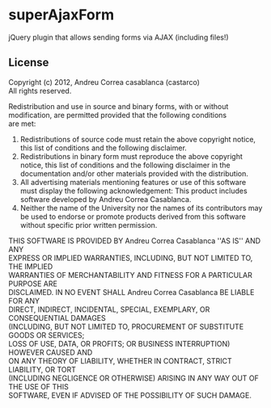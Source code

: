 superAjaxForm
=============

jQuery plugin that allows sending forms via AJAX (including files!)

License
-------
Copyright (c) 2012, Andreu Correa casablanca (castarco)  
All rights reserved.

Redistribution and use in source and binary forms, with or without  
modification, are permitted provided that the following conditions  
are met:  
1. Redistributions of source code must retain the above copyright notice, this list of conditions and the following disclaimer.  
2. Redistributions in binary form must reproduce the above copyright notice, this list of conditions and the following disclaimer in the documentation and/or other materials provided with the distribution.  
3. All advertising materials mentioning features or use of this software must display the following acknowledgement: This product includes software developed by Andreu Correa Casablanca.
4. Neither the name of the University nor the names of its contributors may be used to endorse or promote products derived from this software without specific prior written permission.  

THIS SOFTWARE IS PROVIDED BY Andreu Correa Casablanca ''AS IS'' AND ANY  
EXPRESS OR IMPLIED WARRANTIES, INCLUDING, BUT NOT LIMITED TO, THE IMPLIED  
WARRANTIES OF MERCHANTABILITY AND FITNESS FOR A PARTICULAR PURPOSE ARE  
DISCLAIMED. IN NO EVENT SHALL Andreu Correa Casablanca BE LIABLE FOR ANY  
DIRECT, INDIRECT, INCIDENTAL, SPECIAL, EXEMPLARY, OR CONSEQUENTIAL DAMAGES  
(INCLUDING, BUT NOT LIMITED TO, PROCUREMENT OF SUBSTITUTE GOODS OR SERVICES;  
LOSS OF USE, DATA, OR PROFITS; OR BUSINESS INTERRUPTION) HOWEVER CAUSED AND  
ON ANY THEORY OF LIABILITY, WHETHER IN CONTRACT, STRICT LIABILITY, OR TORT  
(INCLUDING NEGLIGENCE OR OTHERWISE) ARISING IN ANY WAY OUT OF THE USE OF THIS  
SOFTWARE, EVEN IF ADVISED OF THE POSSIBILITY OF SUCH DAMAGE.  
